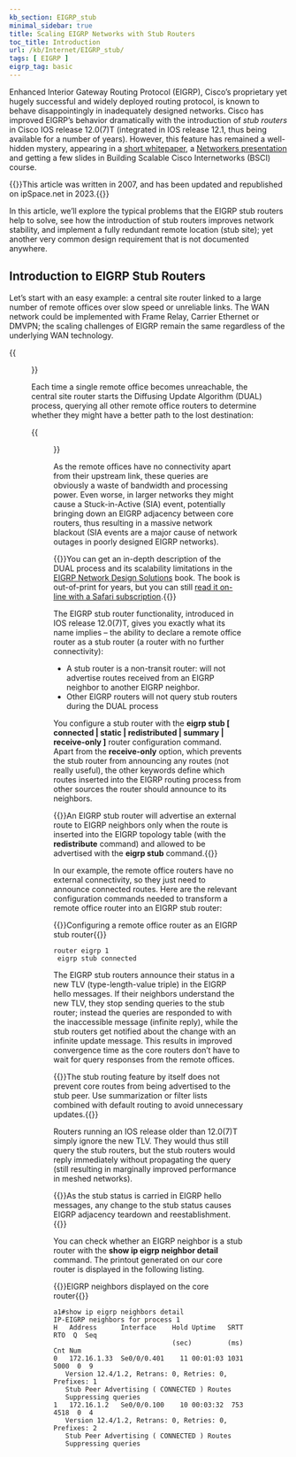 ```yaml
---
kb_section: EIGRP_stub
minimal_sidebar: true
title: Scaling EIGRP Networks with Stub Routers
toc_title: Introduction
url: /kb/Internet/EIGRP_stub/
tags: [ EIGRP ]
eigrp_tag: basic
---
```

Enhanced Interior Gateway Routing Protocol (EIGRP), Cisco’s proprietary yet hugely successful and widely deployed routing protocol, is known to behave disappointingly in inadequately designed networks. Cisco has improved EIGRP’s behavior dramatically with the introduction of *stub routers* in Cisco IOS release 12.0(7)T (integrated in IOS release 12.1, thus being available for a number of years). However, this feature has remained a well-hidden mystery, appearing in a [short whitepaper](http://www.cisco.com/en/US/tech/tk365/technologies_white_paper0900aecd8023df6f.shtml), a [Networkers presentation](http://www.cisco.com/application/pdf/en/us/guest/products/ps6630/c1161/cdccont_0900aecd80310eff.pdf) and getting a few slides in Building Scalable Cisco Internetworks (BSCI) course.

{{<note migrated>}}This article was written in 2007, and has been updated and republished on ipSpace.net in 2023.{{</note>}}

In this article, we’ll explore the typical problems that the EIGRP stub routers help to solve, see how the introduction of stub routers improves network stability, and implement a fully redundant remote location (stub site); yet another very common design requirement that is not documented anywhere.

## Introduction to EIGRP Stub Routers

Let’s start with an easy example: a central site router linked to a large number of remote offices over slow speed or unreliable links. The WAN network could be implemented with Frame Relay, Carrier Ethernet or DMVPN; the scaling challenges of EIGRP remain the same regardless of the underlying WAN technology.

{{<figure src="/kb/Internet/EIGRP_stub/EIGRP_1.gif" caption="Simple hub-and-spoke WAN network">}}

Each time a single remote office becomes unreachable, the central site router starts the Diffusing Update Algorithm (DUAL) process, querying all other remote office routers to determine whether they might have a better path to the lost destination:

{{<figure src="/kb/Internet/EIGRP_stub/EIGRP_2.gif" caption="DUAL query process in the hub-and-spoke network">}}

As the remote offices have no connectivity apart from their upstream link, these queries are obviously a waste of bandwidth and processing power. Even worse, in larger networks they might cause a Stuck-in-Active (SIA) event, potentially bringing down an EIGRP adjacency between core routers, thus resulting in a massive network blackout (SIA events are a major cause of network outages in poorly designed EIGRP networks).

{{<note info>}}You can get an in-depth description of the DUAL process and its scalability limitations in the [EIGRP Network Design Solutions](http://www.amazon.com/EIGRP-Network-Design-Solutions-Definitive/dp/1578701651) book. The book is out-of-print for years, but you can still [read it on-line with a Safari subscription](http://safari.ciscopress.com/1578701651).{{</note>}}

The EIGRP stub router functionality, introduced in IOS release 12.0(7)T, gives you exactly what its name implies – the ability to declare a remote office router as a stub router (a router with no further connectivity):

* A stub router is a non-transit router: will not advertise routes received from an EIGRP neighbor to another EIGRP neighbor.
* Other EIGRP routers will not query stub routers during the DUAL process

You configure a stub router with the **eigrp stub \[ connected | static | redistributed | summary | receive-only \]** router configuration command. Apart from the **receive-only** option, which prevents the stub router from announcing any routes (not really useful), the other keywords define which routes inserted into the EIGRP routing process from other sources the router should announce to its neighbors.

{{<note info>}}An EIGRP stub router will advertise an external route to EIGRP neighbors only when the route is inserted into the EIGRP topology table (with the **redistribute** command) and allowed to be advertised with the **eigrp stub** command.{{</note>}}

In our example, the remote office routers have no external connectivity, so they just need to announce connected routes. Here are the relevant configuration commands needed to transform a remote office router into an EIGRP stub router:

{{<cc>}}Configuring a remote office router as an EIGRP stub router{{</cc>}}
```
router eigrp 1
 eigrp stub connected
```

The EIGRP stub routers announce their status in a new TLV (type-length-value triple) in the EIGRP hello messages. If their neighbors understand the new TLV, they stop sending queries to the stub router; instead the queries are responded to with the inaccessible message (infinite reply), while the stub routers get notified about the change with an infinite update message. This results in improved convergence time as the core routers don’t have to wait for query responses from the remote offices.

{{<note>}}The stub routing feature by itself does not prevent core routes from being advertised to the stub peer. Use summarization or filter lists combined with default routing to avoid unnecessary updates.{{</note>}}

Routers running an IOS release older than 12.0(7)T simply ignore the new TLV. They would thus still query the stub routers, but the stub routers would reply immediately without propagating the query (still resulting in marginally improved performance in meshed networks).

{{<note warn>}}As the stub status is carried in EIGRP hello messages, any change to the stub status causes EIGRP adjacency teardown and reestablishment.{{</note>}}

You can check whether an EIGRP neighbor is a stub router with the **show ip eigrp neighbor detail** command. The printout generated on our core router is displayed in the following listing.

{{<cc>}}EIGRP neighbors displayed on the core router{{</cc>}}
```
a1#show ip eigrp neighbors detail
IP-EIGRP neighbors for process 1
H   Address      Interface    Hold Uptime   SRTT   RTO  Q  Seq
                              (sec)         (ms)       Cnt Num
0   172.16.1.33  Se0/0/0.401    11 00:01:03 1031  5000  0  9
   Version 12.4/1.2, Retrans: 0, Retries: 0, Prefixes: 1
   Stub Peer Advertising ( CONNECTED ) Routes
   Suppressing queries
1   172.16.1.2   Se0/0/0.100    10 00:03:32  753  4518  0  4
   Version 12.4/1.2, Retrans: 0, Retries: 0, Prefixes: 2
   Stub Peer Advertising ( CONNECTED ) Routes
   Suppressing queries
```

